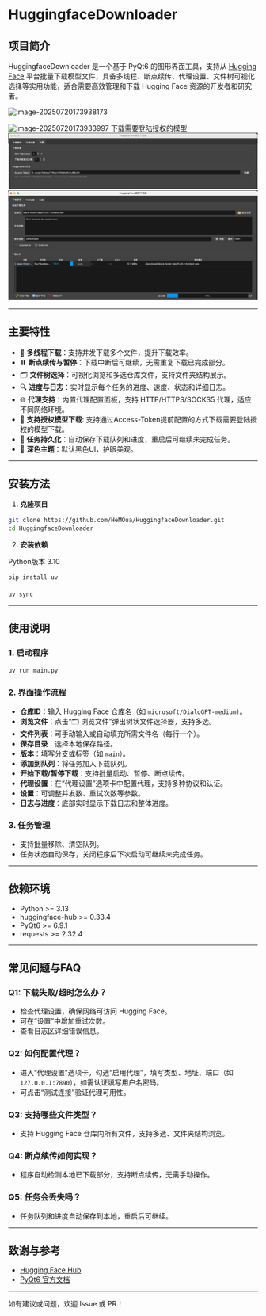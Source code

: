 # HuggingfaceDownloader

## 项目简介

HuggingfaceDownloader 是一个基于 PyQt6 的图形界面工具，支持从 [Hugging Face](https://huggingface.co/) 平台批量下载模型文件，具备多线程、断点续传、代理设置、文件树可视化选择等实用功能，适合需要高效管理和下载 Hugging Face 资源的开发者和研究者。

![image-20250720173938173](./img/image-20250720173938173.png)

![image-20250720173933997](./img/image-20250720173933997.png)
下载需要登陆授权的模型
![](img/img-settings.png)
![](img/img-download-models-need-auth-state.png)

---

## 主要特性

- 🚀 **多线程下载**：支持并发下载多个文件，提升下载效率。
- ⏸️ **断点续传与暂停**：下载中断后可继续，无需重复下载已完成部分。
- 🗂️ **文件树选择**：可视化浏览和多选仓库文件，支持文件夹结构展示。
- 🔍 **进度与日志**：实时显示每个任务的进度、速度、状态和详细日志。
- 🌐 **代理支持**：内置代理配置面板，支持 HTTP/HTTPS/SOCKS5 代理，适应不同网络环境。
- 🔐 **支持授权模型下载**: 支持通过Access-Token提前配置的方式下载需要登陆授权的模型下载。
- 💾 **任务持久化**：自动保存下载队列和进度，重启后可继续未完成任务。
- 🎨 **深色主题**：默认黑色UI，护眼美观。

---

## 安装方法

1. **克隆项目**

```bash
git clone https://github.com/HeMOua/HuggingfaceDownloader.git
cd HuggingfaceDownloader
```

2. **安装依赖**

Python版本 3.10

```bash
pip install uv

uv sync
```

---

## 使用说明

### 1. 启动程序

```bash
uv run main.py
```

### 2. 界面操作流程

- **仓库ID**：输入 Hugging Face 仓库名（如 `microsoft/DialoGPT-medium`）。
- **浏览文件**：点击“🗂️ 浏览文件”弹出树状文件选择器，支持多选。
- **文件列表**：可手动输入或自动填充所需文件名（每行一个）。
- **保存目录**：选择本地保存路径。
- **版本**：填写分支或标签（如 `main`）。
- **添加到队列**：将任务加入下载队列。
- **开始下载/暂停下载**：支持批量启动、暂停、断点续传。
- **代理设置**：在“代理设置”选项卡中配置代理，支持多种协议和认证。
- **设置**：可调整并发数、重试次数等参数。
- **日志与进度**：底部实时显示下载日志和整体进度。

### 3. 任务管理
- 支持批量移除、清空队列。
- 任务状态自动保存，关闭程序后下次启动可继续未完成任务。

---

## 依赖环境

- Python >= 3.13
- huggingface-hub >= 0.33.4
- PyQt6 >= 6.9.1
- requests >= 2.32.4

---

## 常见问题与FAQ

### Q1: 下载失败/超时怎么办？
- 检查代理设置，确保网络可访问 Hugging Face。
- 可在“设置”中增加重试次数。
- 查看日志区详细错误信息。

### Q2: 如何配置代理？
- 进入“代理设置”选项卡，勾选“启用代理”，填写类型、地址、端口（如 `127.0.0.1:7890`），如需认证填写用户名密码。
- 可点击“测试连接”验证代理可用性。

### Q3: 支持哪些文件类型？
- 支持 Hugging Face 仓库内所有文件，支持多选、文件夹结构浏览。

### Q4: 断点续传如何实现？
- 程序自动检测本地已下载部分，支持断点续传，无需手动操作。

### Q5: 任务会丢失吗？
- 任务队列和进度自动保存到本地，重启后可继续。

---

## 致谢与参考

- [Hugging Face Hub](https://huggingface.co/docs/huggingface_hub)
- [PyQt6 官方文档](https://doc.qt.io/qtforpython-6/)

---

如有建议或问题，欢迎 Issue 或 PR！
